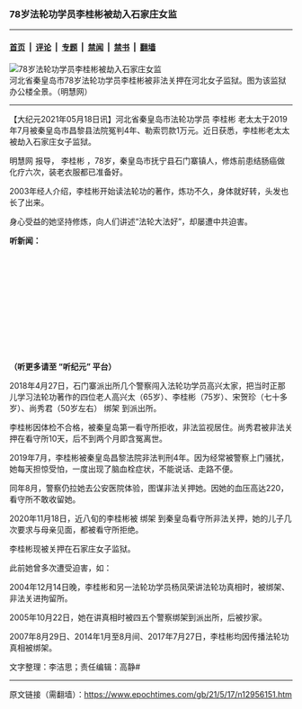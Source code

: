 ### 78岁法轮功学员李桂彬被劫入石家庄女监

---

#### [首页](../../../..?n12956151) &nbsp;|&nbsp; [评论](../../../../../epoch-comment?n12956151) &nbsp;|&nbsp; [专题](../../../../../epoch-special?n12956151) &nbsp;|&nbsp; [禁闻](../../../../../epoch-news?n12956151) &nbsp;|&nbsp; [禁书](../../../../../books?n12956151) &nbsp;|&nbsp; [翻墙](https://github.com/gfw-breaker/nogfw/blob/master/README.md?n12956151)


<div><img alt="78岁法轮功学员李桂彬被劫入石家庄女监" class="attachment-djy_600_400 size-djy_600_400 wp-post-image" src="https://i.epochtimes.com/assets/uploads/2021/05/id12956190-2010-12-1-persecution-hebei-women-jail-600x255.jpg"/>
<div class="caption">
 河北省秦皇岛市78岁法轮功学员李桂彬被非法关押在河北女子监狱。图为该监狱办公楼全景。（明慧网）
</div></div><hr/><div class="post_content" id="artbody" itemprop="articleBody">
 <!-- article content begin -->
 <p>
  【大纪元2021年05月18日讯】河北省秦皇岛市法轮功学员
  <ok href="https://www.epochtimes.com/gb/tag/%E6%9D%8E%E6%A1%82%E5%BD%AC.html">
   李桂彬
  </ok>
  老太太于2019年7月被秦皇岛市昌黎县法院冤判4年、勒索罚款1万元。近日获悉，李桂彬老太太被劫入石家庄女子监狱。
 </p>
 <p>
  <ok href="http://big5.minghui.org/">
   明慧网
  </ok>
  报导，
  <ok href="https://www.epochtimes.com/gb/tag/%E6%9D%8E%E6%A1%82%E5%BD%AC.html">
   李桂彬
  </ok>
  ，78岁，秦皇岛市抚宁县石门寨镇人，修炼前患结肠癌做化疗六次，装老衣服都已准备好。
 </p>
 <p>
  2003年经人介绍，李桂彬开始读法轮功的著作，炼功不久，身体就好转，头发也长了出来。
 </p>
 <p>
  身心受益的她坚持修炼，向人们讲述“法轮大法好”，却屡遭中共迫害。
 </p>
 <p>
  <strong>
   听新闻：
  </strong>
 </p>
 <div style="width: 100%; height: 170px; margin-bottom: 20px; border-radius: 10px; overflow:hidden;">
 </div>
 <p>
  <strong>
   （听更多请至
   <ok href="https://www.epochtimes.com/gb/podcast.htm">
    “听纪元”
   </ok>
   平台）
  </strong>
 </p>
 <p>
  2018年4月27日，石门寨派出所几个警察闯入法轮功学员高兴太家，把当时正那儿学习法轮功著作的四位老人高兴太（65岁）、李桂彬（75岁）、宋贺珍（七十多岁）、尚秀君（50岁左右）
  <ok href="https://www.epochtimes.com/gb/tag/%E7%BB%91%E6%9E%B6.html">
   绑架
  </ok>
  到派出所。
 </p>
 <p>
  李桂彬因体检不合格，被秦皇岛第一看守所拒收，非法监视居住。尚秀君被非法关押在看守所10天，后不到两个月即含冤离世。
 </p>
 <p>
  2019年7月，李桂彬被秦皇岛昌黎法院非法判刑4年。因为经常被警察上门骚扰，她每天担惊受怕，一度出现了脑血栓症状，不能说话、走路不便。
 </p>
 <p>
  同年8月，警察仍拉她去公安医院体验，图谋非法关押她。因她的血压高达220，看守所不敢收留她。
 </p>
 <p>
  2020年11月18日，近八旬的李桂彬被
  <ok href="https://www.epochtimes.com/gb/tag/%E7%BB%91%E6%9E%B6.html">
   绑架
  </ok>
  到秦皇岛看守所非法关押，她的儿子几次要求与母亲见面，都被看守所拒绝。
 </p>
 <p>
  李桂彬现被关押在石家庄女子监狱。
 </p>
 <p>
  此前她曾多次遭受迫害，如：
 </p>
 <p>
  2004年12月14日晚，李桂彬和另一法轮功学员杨凤荣讲法轮功真相时，被绑架、非法关进拘留所。
 </p>
 <p>
  2005年10月22日，她在讲真相时被四五个警察绑架到派出所，后被抄家。
 </p>
 <p>
  2007年8月29日、2014年1月至8月间、2017年7月27日，李桂彬均因传播法轮功真相被绑架。
 </p>
 <p>
  文字整理：李洁思；责任编辑：高静#
 </p>
 <!-- article content end -->
 <div id="below_article_ad">
 </div>
</div>


---

原文链接（需翻墙）：https://www.epochtimes.com/gb/21/5/17/n12956151.htm